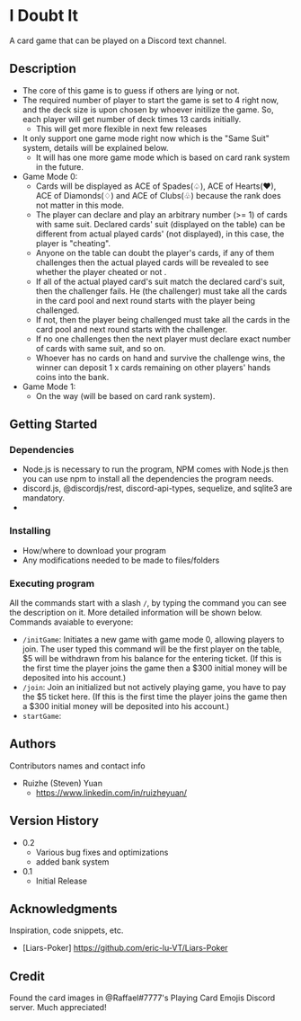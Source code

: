 # I Doubt It

A card game that can be played on a Discord text channel.

## Description

- The core of this game is to guess if others are lying or not.
- The required number of player to start the game is set to 4 right now, and the deck size is upon chosen by whoever initilize the game. So, each player will get number of deck times 13 cards initially.
   - This will get more flexible in next few releases
- It only support one game mode right now which is the "Same Suit" system, details will be explained below.
   - It will has one more game mode which is based on card rank system in the future.
- Game Mode 0:
   - Cards will be displayed as ACE of Spades(♤), ACE of Hearts(♥), ACE of Diamonds(♢) and ACE of Clubs(♧) because the rank does not matter in this mode.
   - The player can declare and play an arbitrary number (>= 1) of cards with same suit. Declared cards' suit (displayed on the table) can be different from actual played cards' (not displayed), in this case, the player is "cheating".
   - Anyone on the table can doubt the player's cards, if any of them challenges then the actual played cards will be revealed to see whether the player cheated or not .
   - If all of the actual played card's suit match the declared card's suit, then the challenger fails. He (the challenger) must take all the cards in the card pool and next round starts with the player being challenged.
   - If not, then the player being challenged must take all the cards in the card pool and next round starts with the challenger.
   - If no one challenges then the next player must declare exact number of cards with same suit, and so on.
   - Whoever has no cards on hand and survive the challenge wins, the winner can deposit 1 x cards remaining on other players' hands coins into the bank.
- Game Mode 1:
   - On the way (will be based on card rank system).

## Getting Started

### Dependencies

* Node.js is necessary to run the program, NPM comes with Node.js then you can use npm to install all the dependencies the program needs.
* discord.js, @discordjs/rest, discord-api-types, sequelize, and sqlite3 are mandatory.
* 

### Installing

* How/where to download your program
* Any modifications needed to be made to files/folders

### Executing program

All the commands start with a slash ```/```, by typing the command you can see the description on it. More detailed information will be shown below. </br>
Commands avaiable to everyone:
- ```/initGame```: Initiates a new game with game mode 0, allowing players to join. The user typed this command will be the first player on the table, $5 will be withdrawn from his balance for the entering ticket. (If this is the first time the player joins the game then a $300 initial money will be deposited into his account.)
- ```/join```: Join an initialized but not actively playing game, you have to pay the $5 ticket here. (If this is the first time the player joins the game then a $300 initial money will be deposited into his account.)
- ```startGame```: 


## Authors

Contributors names and contact info

- Ruizhe (Steven) Yuan 
   - https://www.linkedin.com/in/ruizheyuan/

## Version History

* 0.2
    * Various bug fixes and optimizations
    * added bank system
* 0.1
    * Initial Release


## Acknowledgments

Inspiration, code snippets, etc.
* [Liars-Poker] https://github.com/eric-lu-VT/Liars-Poker

## Credit
Found the card images in @Raffael#7777's Playing Card Emojis Discord server. Much appreciated!
